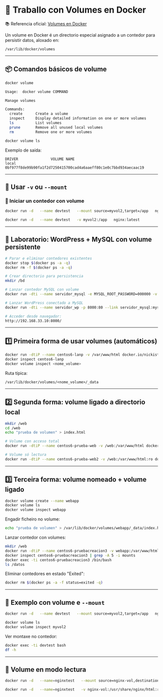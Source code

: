 
# 💾 Traballo con Volumes en Docker

📚 Referencia oficial: [Volumes en Docker](https://docs.docker.com/storage/volumes/)

Un volume en Docker é un directorio especial asignado a un contedor para persistir datos, aloxado en:

```
/var/lib/docker/volumes
```

---

## 📦 Comandos básicos de volume

```bash
docker volume

Usage:  docker volume COMMAND

Manage volumes

Commands:
  create      Create a volume
  inspect     Display detailed information on one or more volumes
  ls          List volumes
  prune       Remove all unused local volumes
  rm          Remove one or more volumes
```

```bash
docker volume ls
```

Exemplo de saída:

```
DRIVER               VOLUME NAME
local                0bf977f8de99b90fa1f2d7250415700cad4a6aaeff80c1e0c7bbd934aecaac19
```

---

## 🔀 Usar `-v` ou `--mount`

### 🔹 Iniciar un contedor con volume

```bash
docker run -d   --name devtest   --mount source=myvol2,target=/app   nginx:latest

docker run -d   --name devtest   -v myvol2:/app   nginx:latest
```

---

## 🔧 Laboratorio: WordPress + MySQL con volume persistente

```bash
# Parar e eliminar contedores existentes
docker stop $(docker ps -a -q)
docker rm -f $(docker ps -a -q)

# Crear directorio para persistencia
mkdir /bd

# Lanzar contedor MySQL con volume
docker run -dti --name servidor_mysql -e MYSQL_ROOT_PASSWORD=000000 -v /bd:/var/lib/mysql mysql:5.7

# Lanzar WordPress conectado a MySQL
docker run -dti --name servidor_wp -p 8000:80 --link servidor_mysql:mysql wordpress:5.6.2-php7.3

# Acceder desde navegador:
http://192.168.33.10:8000/
```

---

## 1️⃣ Primeira forma de usar volumes (automáticos)

```bash
docker run -dtiP --name centos6-lanp -v /var/www/html docker.io/nickistre/centos-lamp
docker inspect centos6-lanp
docker volume inspect <nome_volume>
```

Ruta típica:

```
/var/lib/docker/volumes/<nome_volume>/_data
```

---

## 2️⃣ Segunda forma: volume ligado a directorio local

```bash
mkdir /web
cd /web
echo "prueba de volumen" > index.html

# Volume con acceso total
docker run -dtiP --name centos6-prueba-web -v /web:/var/www/html docker.io/nickistre/centos-lamp

# Volume só lectura
docker run -dtiP --name centos6-prueba-web2 -v /web:/var/www/html:ro docker.io/nickistre/centos-lamp
```

---

## 3️⃣ Terceira forma: volume nomeado + volume ligado

```bash
docker volume create --name webapp
docker volume ls
docker volume inspect webapp
```

Engadir ficheiro no volume:

```bash
echo "prueba de volumen" > /var/lib/docker/volumes/webapp/_data/index.html
```

Lanzar contedor con volumes:

```bash
mkdir /web
docker run -dtiP --name centos6-pruebacreacion3 -v webapp:/var/www/html -v /web:/datos docker.io/nickistre/centos-lamp
docker inspect centos6-pruebacreacion3 | grep -A 5 -i mounts
docker exec -ti centos6-pruebacreacion3 /bin/bash
ls /datos
```

Eliminar contedores en estado "Exited":

```bash
docker rm $(docker ps -a -f status=exited -q)
```

---

## 🧪 Exemplo con volume e `--mount`

```bash
docker run -d   --name devtest   --mount source=myvol2,target=/app   nginx:latest

docker volume ls
docker volume inspect myvol2
```

Ver montaxe no contedor:

```bash
docker exec -ti devtest bash
df -h
```

---

## 🔐 Volume en modo lectura

```bash
docker run -d   --name=nginxtest   --mount source=nginx-vol,destination=/usr/share/nginx/html,readonly   nginx:latest

docker run -d   --name=nginxtest   -v nginx-vol:/usr/share/nginx/html:ro   nginx:latest
```
